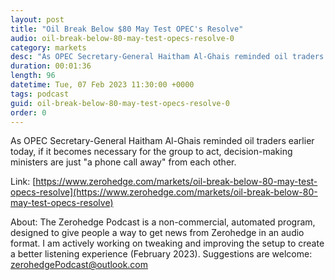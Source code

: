 ```yaml
---
layout: post
title: "Oil Break Below $80 May Test OPEC's Resolve"
audio: oil-break-below-80-may-test-opecs-resolve-0
category: markets
desc: "As OPEC Secretary-General Haitham Al-Ghais reminded oil traders earlier today, if it becomes necessary for the group to act, decision-making ministers are just &quot;a phone call away&quot; from each other."
duration: 00:01:36
length: 96
datetime: Tue, 07 Feb 2023 11:30:00 +0000
tags: podcast
guid: oil-break-below-80-may-test-opecs-resolve-0
order: 0
---
```

As OPEC Secretary-General Haitham Al-Ghais reminded oil traders earlier today, if it becomes necessary for the group to act, decision-making ministers are just &quot;a phone call away&quot; from each other.

Link: [https://www.zerohedge.com/markets/oil-break-below-80-may-test-opecs-resolve](https://www.zerohedge.com/markets/oil-break-below-80-may-test-opecs-resolve)

About: The Zerohedge Podcast is a non-commercial, automated program, designed to give people a way to get news from Zerohedge in an audio format.  I am actively working on tweaking and improving the setup to create a better listening experience (February 2023).  Suggestions are welcome: [zerohedgePodcast@outlook.com](mailto:zerohedgePodcast@outlook.com)